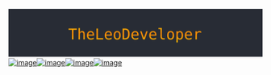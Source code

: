 ![cover](cover.jpg)
[![image](https://img.shields.io/badge/YouTube-282C34?style=for-the-badge&logo=YouTube&logoColor=FFA500)](https://www.youtube.com/channel/UCcaa30QRpntD4huideQsISg)[![image](https://img.shields.io/badge/Discord-282C34?style=for-the-badge&logo=Discord&logoColor=FFA500)](https://discord.gg/puuF2BbRwU)[![image](https://img.shields.io/badge/Reddit-282C34?style=for-the-badge&logo=Reddit&logoColor=FFA500)](https://reddit.com/u/TheLeoDeveloper)[![image](https://img.shields.io/badge/Email-282C34?style=for-the-badge&logo=gmail&logoColor=FFA500)](mailto:pycityproject@gmail.com)



